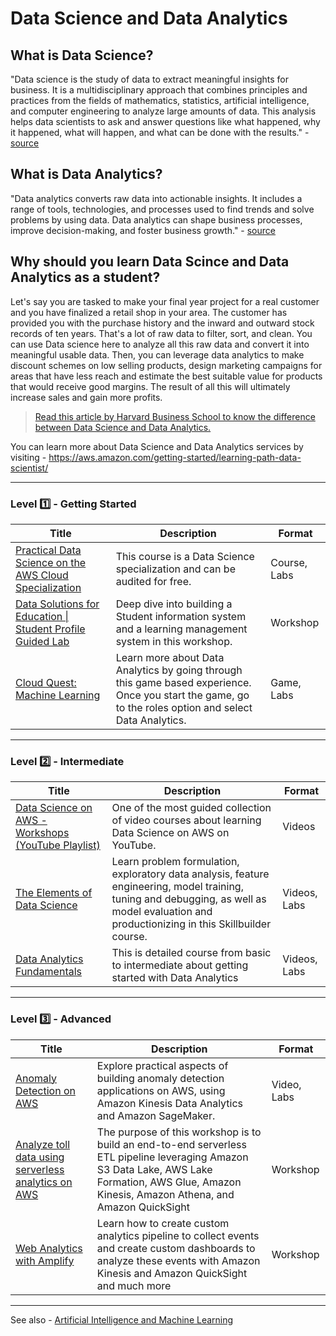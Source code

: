 # Data Science and Data Analytics

## What is Data Science?

"Data science is the study of data to extract meaningful insights for business. It is a multidisciplinary approach that combines principles and practices from the fields of mathematics, statistics, artificial intelligence, and computer engineering to analyze large amounts of data. This analysis helps data scientists to ask and answer questions like what happened, why it happened, what will happen, and what can be done with the results." - [source](https://aws.amazon.com/what-is/data-science/)

## What is Data Analytics?

"Data analytics converts raw data into actionable insights. It includes a range of tools, technologies, and processes used to find trends and solve problems by using data. Data analytics can shape business processes, improve decision-making, and foster business growth." - [source](https://aws.amazon.com/what-is/data-analytics/)

## Why should you learn Data Scince and Data Analytics as a student?

Let's say you are tasked to make your final year project for a real customer and you have finalized a retail shop in your area. The customer has provided you with the purchase history and the inward and outward stock records of ten years. That's a lot of raw data to filter, sort, and clean. You can use Data science here to analyze all this raw data and convert it into meaningful usable data. Then, you can leverage data analytics to make discount schemes on low selling products, design marketing campaigns for areas that have less reach and estimate the best suitable value for products that would receive good margins. The result of all this will ultimately increase sales and gain more profits.

> [Read this article by Harvard Business School to know the difference between Data Science and Data Analytics.](https://online.hbs.edu/blog/post/data-analytics-vs-data-science)

You can learn more about Data Science and Data Analytics services by visiting - https://aws.amazon.com/getting-started/learning-path-data-scientist/

---

### Level :one: - Getting Started

| Title                                                                                                                               | Description                                                                                                                                                 | Format       |
|-------------------------------------------------------------------------------------------------------------------------------------|-------------------------------------------------------------------------------------------------------------------------------------------------------------|--------------|
| [Practical Data Science on the AWS Cloud Specialization](https://www.coursera.org/specializations/practical-data-science)           | This course is a Data Science   specialization and can be audited for free.                                                                                 | Course, Labs |
| [Data Solutions for Education \| Student Profile Guided Lab](https://data-for-edu-student-profile.workshop.aws)                     | Deep dive into building a Student information system and a learning   management system in this workshop.                                                   | Workshop     |
| [Cloud Quest: Machine Learning](https://explore.skillbuilder.aws/learn/course/11458/play/42651/play-cloud-quest-cloud-practitioner) | Learn more about Data Analytics by going through this game based   experience. Once you start the game, go to the roles option and select Data   Analytics. | Game, Labs   |

---

### Level :two: - Intermediate

| Title                                                                                                                                  | Description                                                                                                                                                                                   | Format       |
|----------------------------------------------------------------------------------------------------------------------------------------|-----------------------------------------------------------------------------------------------------------------------------------------------------------------------------------------------|--------------|
| [Data Science on AWS - Workshops (YouTube Playlist)](https://www.youtube.com/playlist?list=PL7pBcJ870QHccbLNaPFcTEIg2n2z6p_4F)                            | One of the most guided collection of video courses about learning Data Science on AWS on YouTube.                                                                                             | Videos       |
| [The Elements of Data Science](https://explore.skillbuilder.aws/learn/course/external/view/elearning/360/the-elements-of-data-science) | Learn problem formulation, exploratory data analysis, feature engineering, model training, tuning and debugging, as well as model evaluation and productionizing in this Skillbuilder course. | Videos, Labs |
| [Data Analytics Fundamentals](https://explore.skillbuilder.aws/learn/course/external/view/elearning/44/data-analytics-fundamentals)    | This is detailed course from basic to intermediate about getting started with Data Analytics                                                                                                  | Videos, Labs |

---

### Level :three: - Advanced

| Title                                                                                                                           | Description                                                                                                                                                                                       | Format      |
|---------------------------------------------------------------------------------------------------------------------------------|---------------------------------------------------------------------------------------------------------------------------------------------------------------------------------------------------|-------------|
| [Anomaly Detection on AWS](https://explore.skillbuilder.aws/learn/course/external/view/elearning/4866/anomaly-detection-on-aws) | Explore practical aspects of building   anomaly detection applications on AWS, using Amazon Kinesis Data Analytics   and Amazon SageMaker.                                                        | Video, Labs |
| [Analyze toll data using serverless analytics on AWS](https://analyze-toll-data-using-serverless-aws.workshop.aws/en/)          | The purpose of this workshop is to build an end-to-end serverless ETL pipeline leveraging Amazon S3 Data Lake, AWS Lake Formation, AWS Glue, Amazon Kinesis, Amazon Athena, and Amazon QuickSight | Workshop    |
| [Web Analytics with Amplify](https://amplify-analytics.workshop.aws/)                                                           | Learn how to create custom analytics pipeline to collect events and create custom dashboards to analyze these events with Amazon Kinesis and Amazon QuickSight and much more                      | Workshop    |

---

See also - [Artificial Intelligence and Machine Learning](../AI_ML)